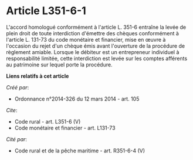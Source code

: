 # Article L351-6-1

L'accord homologué conformément à l'article L. 351-6 entraîne la levée de plein droit de toute interdiction d'émettre des
chèques conformément à l'article L. 131-73 du code monétaire et financier, mise en œuvre à l'occasion du rejet d'un chèque
émis avant l'ouverture de la procédure de règlement amiable. Lorsque le débiteur est un entrepreneur individuel à
responsabilité limitée, cette interdiction est levée sur les comptes afférents au patrimoine sur lequel porte la procédure.

**Liens relatifs à cet article**

_Créé par_:

  - Ordonnance n°2014-326 du 12 mars 2014 - art. 105

_Cite_:

  - Code rural - art. L351-6 (V)
  - Code monétaire et financier - art. L131-73

_Cité par_:

  - Code rural et de la pêche maritime - art. R351-6-4 (V)
